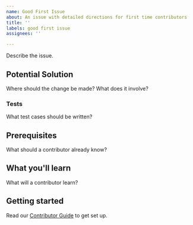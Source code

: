 ```yaml
---
name: Good First Issue
about: An issue with detailed directions for first time contributors
title: ''
labels: good first issue
assignees: ''

---
```


Describe the issue.
## Potential Solution
Where should the change be made?  What does it involve?
### Tests
What test cases should be written?
## Prerequisites
What should a contributor already know?
## What you'll learn
What will a contributor learn?
## Getting started
Read our [Contributor Guide](CONTRIBUTING.md) to get set up.
